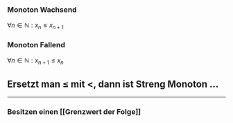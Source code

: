 ### Monoton Wachsend
$\forall n\in \mathbb{N}:{x}_{n}\leq x_{n+1}$

### Monoton Fallend 
$\forall n\in \mathbb{N}:{x}_{n+1}\leq x_{n}$

## Ersetzt man $\leq$ mit $<$, dann ist **Streng** Monoton ...

---

### Besitzen einen [[Grenzwert der Folge]]
